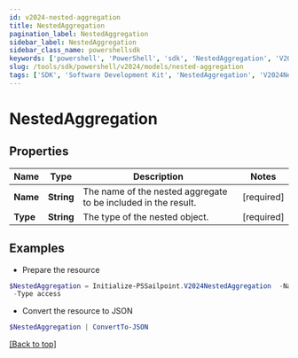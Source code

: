 ```yaml
---
id: v2024-nested-aggregation
title: NestedAggregation
pagination_label: NestedAggregation
sidebar_label: NestedAggregation
sidebar_class_name: powershellsdk
keywords: ['powershell', 'PowerShell', 'sdk', 'NestedAggregation', 'V2024NestedAggregation'] 
slug: /tools/sdk/powershell/v2024/models/nested-aggregation
tags: ['SDK', 'Software Development Kit', 'NestedAggregation', 'V2024NestedAggregation']
---
```



# NestedAggregation

## Properties

Name | Type | Description | Notes
------------ | ------------- | ------------- | -------------
**Name** | **String** | The name of the nested aggregate to be included in the result. | [required]
**Type** | **String** | The type of the nested object. | [required]

## Examples

- Prepare the resource
```powershell
$NestedAggregation = Initialize-PSSailpoint.V2024NestedAggregation  -Name id `
 -Type access
```

- Convert the resource to JSON
```powershell
$NestedAggregation | ConvertTo-JSON
```


[[Back to top]](#) 

